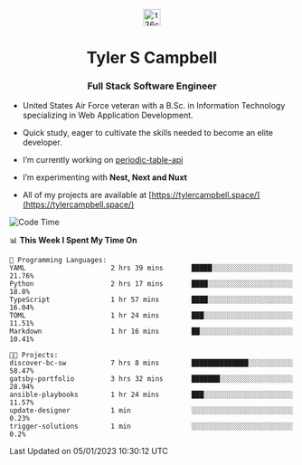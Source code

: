 <p align="center">
<a href="https://www.linkedin.com/in/t36campbell" target="blank"><img align="center" src="https://ik.imagekit.io/t36campbell/Portfolio/linkedin.png.original_m8bbGgPh6.png" alt="t36campbell" height="30" width="30" /></a>
</p>
<h1 align="center">Tyler S Campbell</h1>
<h3 align="center">Full Stack Software Engineer</h3>

* United States Air Force veteran with a B.Sc. in Information Technology specializing in Web Application Development. 

* Quick study, eager to cultivate the skills needed to become an elite developer.

* I’m currently working on [periodic-table-api](https://github.com/t36campbell/periodic-table-api)

* I’m experimenting with **Nest, Next and Nuxt**

* All of my projects are available at [https://tylercampbell.space/](https://tylercampbell.space/)

<!--START_SECTION:waka-->
![Code Time](http://img.shields.io/badge/Code%20Time-2%2C072%20hrs%2053%20mins-blue)

📊 **This Week I Spent My Time On** 

```text
💬 Programming Languages: 
YAML                     2 hrs 39 mins       █████░░░░░░░░░░░░░░░░░░░░   21.76% 
Python                   2 hrs 17 mins       ████░░░░░░░░░░░░░░░░░░░░░   18.8% 
TypeScript               1 hr 57 mins        ████░░░░░░░░░░░░░░░░░░░░░   16.04% 
TOML                     1 hr 24 mins        ███░░░░░░░░░░░░░░░░░░░░░░   11.51% 
Markdown                 1 hr 16 mins        ██░░░░░░░░░░░░░░░░░░░░░░░   10.41%

🐱‍💻 Projects: 
discover-bc-sw           7 hrs 8 mins        ██████████████░░░░░░░░░░░   58.47% 
gatsby-portfolio         3 hrs 32 mins       ███████░░░░░░░░░░░░░░░░░░   28.94% 
ansible-playbooks        1 hr 24 mins        ███░░░░░░░░░░░░░░░░░░░░░░   11.57% 
update-designer          1 min               ░░░░░░░░░░░░░░░░░░░░░░░░░   0.23% 
trigger-solutions        1 min               ░░░░░░░░░░░░░░░░░░░░░░░░░   0.2%

```


 Last Updated on 05/01/2023 10:30:12 UTC
<!--END_SECTION:waka-->
